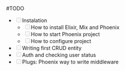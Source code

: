 #TODO

* <input type=checkbox disabled>Instalation
    * <input type=checkbox disabled>How to install Elixir, Mix and Phoenix
    * <input type=checkbox disabled>How to start Phoenix project
    * <input type=checkbox disabled>How to configure project
* <input type=checkbox disabled>Writing first CRUD entity
* <input type=checkbox disabled>Auth and checking user status
* <input type=checkbox disabled>Plugs: Phoenix way to write middleware